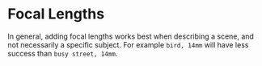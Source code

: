 # Focal Lengths

In general, adding focal lengths works best when describing a scene, and not necessarily a specific subject. For example `bird, 14mm` will have less success than `busy street, 14mm`.
